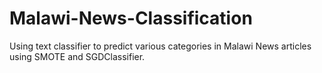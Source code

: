 # Malawi-News-Classification
Using text classifier to predict various categories in Malawi News articles using SMOTE and SGDClassifier.
